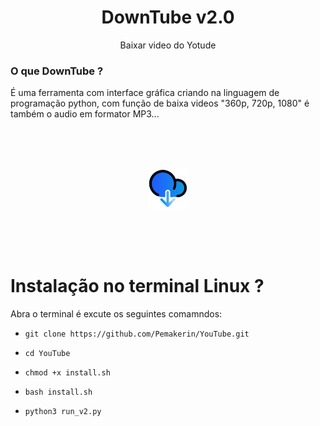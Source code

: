 <h1 align="center">DownTube v2.0</h1>
<p align="center">
       Baixar video do Yotude
</p>


### O que DownTube ?

É uma ferramenta com interface gráfica criando na linguagem de programação python,
com função de baixa videos "360p, 720p, 1080" é também o audio em formator MP3...

<br/><br/><br/>
<p align="center">
<img src="https://github.com/Pemakerin/DownTube-v2.0/blob/main/iconyou.png"/>
</p>
<br/><br/><br/>

# Instalação no terminal Linux ?

Abra o terminal é excute os seguintes comamndos: 

* `git clone https://github.com/Pemakerin/YouTube.git`

* `cd YouTube`

* `chmod +x install.sh`

* `bash install.sh`

* `python3 run_v2.py`

